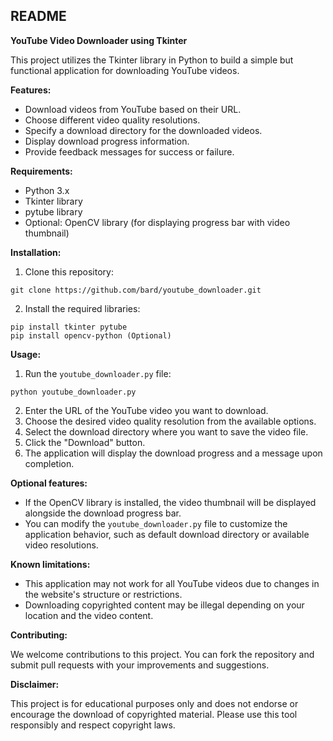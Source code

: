 ## README

**YouTube Video Downloader using Tkinter**

This project utilizes the Tkinter library in Python to build a simple but functional application for downloading YouTube videos.

**Features:**

* Download videos from YouTube based on their URL.
* Choose different video quality resolutions.
* Specify a download directory for the downloaded videos.
* Display download progress information.
* Provide feedback messages for success or failure.

**Requirements:**

* Python 3.x
* Tkinter library
* pytube library
* Optional: OpenCV library (for displaying progress bar with video thumbnail)

**Installation:**

1. Clone this repository:
```
git clone https://github.com/bard/youtube_downloader.git
```
2. Install the required libraries:
```
pip install tkinter pytube
pip install opencv-python (Optional)
```

**Usage:**

1. Run the `youtube_downloader.py` file:
```
python youtube_downloader.py
```
2. Enter the URL of the YouTube video you want to download.
3. Choose the desired video quality resolution from the available options.
4. Select the download directory where you want to save the video file.
5. Click the "Download" button.
6. The application will display the download progress and a message upon completion.

**Optional features:**

* If the OpenCV library is installed, the video thumbnail will be displayed alongside the download progress bar.
* You can modify the `youtube_downloader.py` file to customize the application behavior, such as default download directory or available video resolutions.

**Known limitations:**

* This application may not work for all YouTube videos due to changes in the website's structure or restrictions.
* Downloading copyrighted content may be illegal depending on your location and the video content.

**Contributing:**

We welcome contributions to this project. You can fork the repository and submit pull requests with your improvements and suggestions.

**Disclaimer:**

This project is for educational purposes only and does not endorse or encourage the download of copyrighted material. Please use this tool responsibly and respect copyright laws.

